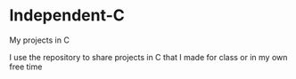 # Independent-C
My projects in C

I use the repository to share projects in C that I made for class or in my own free time
